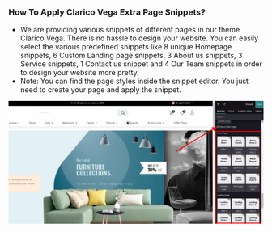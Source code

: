 
### How To Apply Clarico Vega Extra Page Snippets?



* We are providing various snippets of different pages in our theme Clarico Vega. There is no hassle to design your website. You can easily select the various predefined snippets like 8 unique Homepage snippets, 6 Custom Landing page snippets, 3 About us snippets, 3 Service snippets, 1 Contact us snippet and 4 Our Team snippets in order to design your website more pretty.
* Note: You can find the page styles inside the snippet editor. You just need to create your page and apply the snippet.


![](./images/8-1.png)



